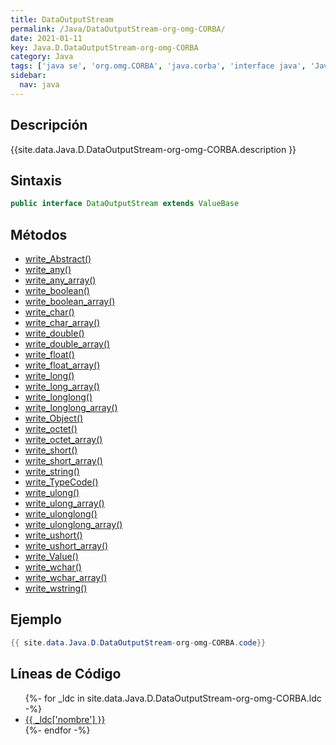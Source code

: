 ```yaml
---
title: DataOutputStream
permalink: /Java/DataOutputStream-org-omg-CORBA/
date: 2021-01-11
key: Java.D.DataOutputStream-org-omg-CORBA
category: Java
tags: ['java se', 'org.omg.CORBA', 'java.corba', 'interface java', 'Java 1.0']
sidebar: 
  nav: java
---
```


## Descripción
{{site.data.Java.D.DataOutputStream-org-omg-CORBA.description }}

## Sintaxis
~~~java
public interface DataOutputStream extends ValueBase
~~~

## Métodos
* [write_Abstract()](/Java/DataOutputStream-org-omg-CORBA/write_Abstract/)
* [write_any()](/Java/DataOutputStream-org-omg-CORBA/write_any/)
* [write_any_array()](/Java/DataOutputStream-org-omg-CORBA/write_any_array/)
* [write_boolean()](/Java/DataOutputStream-org-omg-CORBA/write_boolean/)
* [write_boolean_array()](/Java/DataOutputStream-org-omg-CORBA/write_boolean_array/)
* [write_char()](/Java/DataOutputStream-org-omg-CORBA/write_char/)
* [write_char_array()](/Java/DataOutputStream-org-omg-CORBA/write_char_array/)
* [write_double()](/Java/DataOutputStream-org-omg-CORBA/write_double/)
* [write_double_array()](/Java/DataOutputStream-org-omg-CORBA/write_double_array/)
* [write_float()](/Java/DataOutputStream-org-omg-CORBA/write_float/)
* [write_float_array()](/Java/DataOutputStream-org-omg-CORBA/write_float_array/)
* [write_long()](/Java/DataOutputStream-org-omg-CORBA/write_long/)
* [write_long_array()](/Java/DataOutputStream-org-omg-CORBA/write_long_array/)
* [write_longlong()](/Java/DataOutputStream-org-omg-CORBA/write_longlong/)
* [write_longlong_array()](/Java/DataOutputStream-org-omg-CORBA/write_longlong_array/)
* [write_Object()](/Java/DataOutputStream-org-omg-CORBA/write_Object/)
* [write_octet()](/Java/DataOutputStream-org-omg-CORBA/write_octet/)
* [write_octet_array()](/Java/DataOutputStream-org-omg-CORBA/write_octet_array/)
* [write_short()](/Java/DataOutputStream-org-omg-CORBA/write_short/)
* [write_short_array()](/Java/DataOutputStream-org-omg-CORBA/write_short_array/)
* [write_string()](/Java/DataOutputStream-org-omg-CORBA/write_string/)
* [write_TypeCode()](/Java/DataOutputStream-org-omg-CORBA/write_TypeCode/)
* [write_ulong()](/Java/DataOutputStream-org-omg-CORBA/write_ulong/)
* [write_ulong_array()](/Java/DataOutputStream-org-omg-CORBA/write_ulong_array/)
* [write_ulonglong()](/Java/DataOutputStream-org-omg-CORBA/write_ulonglong/)
* [write_ulonglong_array()](/Java/DataOutputStream-org-omg-CORBA/write_ulonglong_array/)
* [write_ushort()](/Java/DataOutputStream-org-omg-CORBA/write_ushort/)
* [write_ushort_array()](/Java/DataOutputStream-org-omg-CORBA/write_ushort_array/)
* [write_Value()](/Java/DataOutputStream-org-omg-CORBA/write_Value/)
* [write_wchar()](/Java/DataOutputStream-org-omg-CORBA/write_wchar/)
* [write_wchar_array()](/Java/DataOutputStream-org-omg-CORBA/write_wchar_array/)
* [write_wstring()](/Java/DataOutputStream-org-omg-CORBA/write_wstring/)

## Ejemplo
~~~java
{{ site.data.Java.D.DataOutputStream-org-omg-CORBA.code}}
~~~

## Líneas de Código
<ul>
{%- for _ldc in site.data.Java.D.DataOutputStream-org-omg-CORBA.ldc -%}
   <li>
       <a href="{{_ldc['url'] }}">{{ _ldc['nombre'] }}</a>
   </li>
{%- endfor -%}
</ul>
